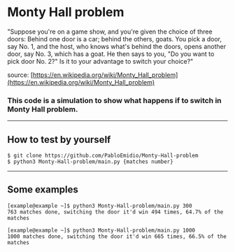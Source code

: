  # Monty Hall problem

"Suppose you're on a game show, and you're given the choice of three doors: Behind one door is a car; behind the others, goats. You pick a door, say No. 1, and the host, who knows what's behind the doors, opens another door, say No. 3, which has a goat. He then says to you, "Do you want to pick door No. 2?" Is it to your advantage to switch your choice?"

source: [https://en.wikipedia.org/wiki/Monty_Hall_problem](https://en.wikipedia.org/wiki/Monty_Hall_problem)

### This code is a simulation to show what happens if to switch in Monty Hall problem. 

---

## How to test by yourself
```
$ git clone https://github.com/PabloEmidio/Monty-Hall-problem
$ python3 Monty-Hall-problem/main.py {matches number}
```

---

## Some examples
```
[example@example ~]$ python3 Monty-Hall-problem/main.py 300
763 matches done, switching the door it'd win 494 times, 64.7% of the matches
```
```
[example@example ~]$ python3 Monty-Hall-problem/main.py 1000
1000 matches done, switching the door it'd win 665 times, 66.5% of the matches
```
